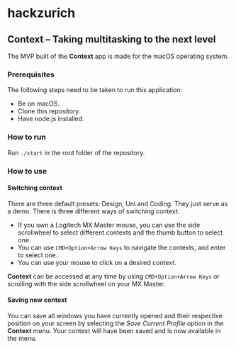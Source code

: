 # hackzurich

## Context – Taking multitasking to the next level

The MVP built of the **Context** app is made for the macOS operating system.

### Prerequisites

The following steps need to be taken to run this application:

* Be on macOS.
* Clone this repository.
* Have node.js installed.

### How to run

Run `./start` in the root folder of the repository.

### How to use

#### Switching context

There are three default presets: Design, Uni and Coding. They just serve as a
demo. There is three different ways of switching context:

* If you own a Logitech MX Master mouse, you can use the side scrollwheel to select different contexts and the thumb button to select one.
* You can use `CMD+Option+Arrow Keys` to navigate the contexts, and enter to select one.
* You can use your mouse to click on a desired context.

**Context** can be accessed at any time by using `CMD+Option+Arrow Keys` or scrolling with the side scrollwheel on your MX Master.

#### Saving new context

You can save all windows you have currently opened and their respective position on your screen by selecting the *Save Current Profile* option in the **Context** menu. Your context will have been saved and is now available in the menu.

